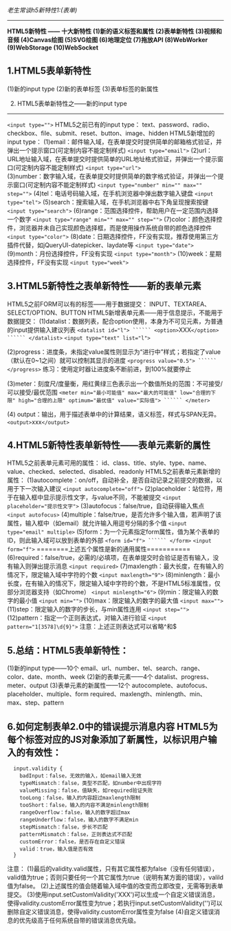 *老生常谈h5新特性1:(表单)*


----------


**HTML5新特性 —— 十大新特性
  (1)新的语义标签和属性
  (2)表单新特性
  (3)视频和音频
  (4)Canvas绘图
  (5)SVG绘图
  (6)地理定位
  (7)拖放API
  (8)WebWorker
  (9)WebStorage
  (10)WebSocket**


1.HTML5表单新特性
------------

  (1)新的input type
  (2)新的表单标签
  (3)表单标签的新属性

2. HTML5表单新特性之——新的input type 
----------------------------------

  ``` <input type=""> ```
  HTML5之前已有的input type：
	text、password、radio、checkbox、file、submit、reset、button、image、hidden
  HTML5新增加的input type：
  (1)email：邮件输入域，在表单提交时提供简单的邮箱格式验证，并弹出一个提示窗口(可定制内容不能定制样式)
	``` <input type="email"> ```
  (2)url：URL地址输入域，在表单提交时提供简单的URL地址格式验证，并弹出一个提示窗口(可定制内容不能定制样式)
	``` <input type="url"> ```					
  (3)number：数字输入域，在表单提交时提供简单的数字格式验证，并弹出一个提示窗口(可定制内容不能定制样式)
	``` <input type="number" min="" max="" step=""> ```
  (4)tel：电话号码输入域，在手机浏览器中弹出数字输入键盘
	``` <input type="tel"> ```
  (5)search：搜索输入域，在手机浏览器中右下角呈现搜索按键
	``` <input type="search"> ```
  (6)range：范围选择控件，帮助用户在一定范围内选择一个数字
	``` <input type="range" min="" max="" step=""> ```
  (7)color：颜色选择控件，浏览器并未自己实现颜色选择框，而是使用操作系统自带的颜色选择控件
	``` <input type="color"> ```
  (8)date：日期选择控件，FF没有实现，推荐使用第三方插件代替，如jQueryUI-datepicker、laydate等
	``` <input type="date"> ```
  (9)month：月份选择控件，FF没有实现
	``` <input type="month"> ```
  (10)week：星期选择控件，FF没有实现
	``` <input type="week"> ```


3.HTML5新特性之表单新特性——新的表单元素
------------------------

  HTML5之前FORM可以有的标签——用于数据提交：
  	INPUT、TEXTAREA、SELECT/OPTION、BUTTON
  HTML5新增表单元素——用于信息提示，不能用于数据提交：
  (1)datalist：数据列表，配合option使用，本身为不可见元素，为普通的input提供输入建议列表
	``` <datalist id="l"> `````` <option> ```XXX``` </option> `````` </datalist> ```
	``` <input type="text" list="l"> ```

  (2)progress：进度条，未指定value属性则显示为“进行中”样式；若指定了value（默认在0~1之间）就可以控制其显示的进度
	``` <progress value="0.5"> `````` </progress> ```
  练习：使用定时器让进度条不断前进，到100%就要停止

  (3)meter：刻度尺/度量衡，用红黄绿三色表示出一个数值所处的范围：不可接受/可以接受/最优范围
	``` <meter min="最小可能值" max="最大的可能值" low="合理的下限" high="合理的上限" optimum="最优值" value="实际值"> `````` </meter> ```
  
  (4)	output：输出，用于描述表单中的计算结果，语义标签，样式与SPAN无异。
	``` <output> ```xxx``` </output> ```


4.HTML5新特性表单新特性——表单元素新的属性
-------------------------

  HTML5之前表单元素可用的属性：
  	id、class、title、style、type、name、value、checked、selected、disabled、readonly
  HTML5之前表单元素新增的属性：
  (1)autocomplete：on/off，自动补全，是否自动记录之前提交的数据，以用于下一次输入建议
	``` <input autocomplete="off"> ```
  (2)placeholder：站位符，用于在输入框中显示提示性文字，与value不同，不能被提交
	``` <input placeholder="提示性文字"> ```
  (3)autofocus：false/true，自动获得输入焦点
	``` <input autofocus> ```
  (4)multiple：false/true，是否允许多个输入值，若声明了该属性，输入框中（如email）就允许输入用逗号分隔的多个值
	``` <input type="email" multiple> ```
  (5)form：为一个元素指定form属性，值为某个表单的ID，则此输入域可以放到表单的外部
	``` <form id="f"> `````` </form> ```
	``` <input form="f"> ```
  ========上述五个属性是新的通用属性===========
  (6)required：false/true，必需的/必填项，在表单提交时会验证是否有输入，没有输入则弹出提示消息
	``` <input required> ```
  (7)maxlength：最大长度，在有输入的情况下，限定输入域中字符的个数
	``` <input maxlength="9"> ```
  (8)minlength：最小长度，在有输入的情况下，限定输入域中字符的个数，不是HTML5标准属性，仅部分浏览器支持（如Chrome）
	``` <input minlength="6"> ```
  (9)min：限定输入的数字的最小值
	``` <input min=""> ```
  (10)max：限定输入的数字的最大值
	``` <input max=""> ```
  (11)step：限定输入的数字的步长，与min属性连用
	``` <input step=""> ```
  (12)pattern：指定一个正则表达式，对输入进行验证
	``` <input pattern="1[3578]\d{9}"> ```
	注意：上述正则表达式可以省略^和$


5.总结：HTML5表单新特性：
----------------

(1)新的input type——10个
  email、url、number、tel、search、range、color、date、month、week
(2)新的表单元素——4个
  datalist、progress、meter、output
(3)表单元素的新属性——12个
  autocomplete、autofocus、placeholder、multiple、form
  required、maxlength、minlength、min、max、step、pattern




6.如何定制表单2.0中的错误提示消息内容 HTML5为每个标签对应的JS对象添加了新属性，以标识用户输入的有效性：
----------------------------------------------------------

```
  input.validity {  
	badInput：false，无效的输入，如email输入无效		
	typeMismatch：false，类型不匹配，如number中出现字符
	valueMissing：false，值缺失，如required验证失败
	tooLong：false，输入的内容超过maxlength限制
	tooShort：false，输入的内容不满足minlength限制
	rangeOverflow：false，输入的数字超过max
	rangeUnderflow：false，输入的数字不满足min
	stepMismatch：false，步长不匹配
	patternMismatch：false，正则表达式不匹配
	customError：false，是否存在自定义错误
	valid：true，输入值是否有效
  }
```

  注意：
  (1)最后的validity.valid属性，只有其它属性都为false（没有任何错误），valid值为true；否则只要任何一个其它属性为true（说明有某方面的错误），valild值为false。
  (2)上述属性的值会随着输入域中值的改变而立即改变，无需等到表单提交。
  (3)使用input.setCustomValidity('XXX')可以生成一个自定义错误消息，使得validity.customError属性变为true；若执行input.setCustomValidity('')可以删除自定义错误消息，使得validity.customError属性变为false
  (4)自定义错误消息的优先级高于任何系统自带的错误消息优先级。